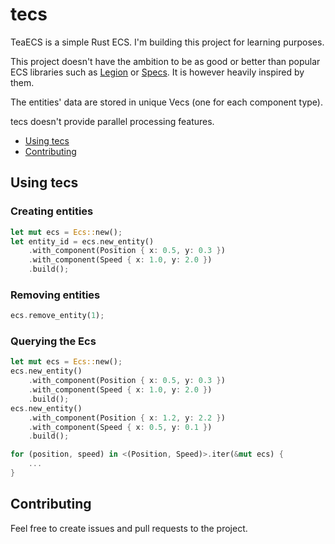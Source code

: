 # tecs
TeaECS is a simple Rust ECS. I'm building this project for learning purposes. 

This project doesn't have the ambition to be as good or better than popular ECS libraries 
such as [Legion](https://github.com/TomGillen/legion) or [Specs](https://github.com/amethyst/specs). It is however heavily inspired by them.

The entities' data are stored in unique Vecs (one for each component type).

tecs doesn't provide parallel processing features.

* [Using tecs](#using-tecs)
* [Contributing](#contributing)

## Using tecs

### Creating entities

```rust
let mut ecs = Ecs::new();
let entity_id = ecs.new_entity()
    .with_component(Position { x: 0.5, y: 0.3 })
    .with_component(Speed { x: 1.0, y: 2.0 })
    .build();
```

### Removing entities

```rust
ecs.remove_entity(1);
```

### Querying the Ecs

```rust
let mut ecs = Ecs::new();
ecs.new_entity()
    .with_component(Position { x: 0.5, y: 0.3 })
    .with_component(Speed { x: 1.0, y: 2.0 })
    .build();
ecs.new_entity()
    .with_component(Position { x: 1.2, y: 2.2 })
    .with_component(Speed { x: 0.5, y: 0.1 })
    .build();

for (position, speed) in <(Position, Speed)>.iter(&mut ecs) {
    ...
}
```

## Contributing
Feel free to create issues and pull requests to the project.